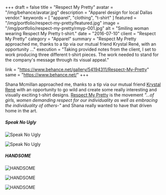 +++
draft = false
title = "Respect My Pretty"
avatar = "/img/behance/avatar.jpg"
description = "Apparel design for local Dallas vendor."
keywords = [ "apparel", "clothing", "t-shirt" ]
featured = "/img/portfolio/respect-my-pretty/featured.jpg"
image = "/img/portfolio/respect-my-pretty/rmyp-001.jpg"
alt = "Smiling woman wearing Respect My Pretty t-shirt."
date = "2016-07-10"
client = "Respect My Pretty"
category = "Apparel"
summary = "Respect My Pretty approached me, thanks to a tip via our mutual friend Krystal René, with an opportunity ..."
execution = "Taking provided notes from the client, I set to work producing three different t-shirt pieces. The work needed to stand for the company's message through its visual appeal."

link = "https://www.behance.net/gallery/54194311/Respect-My-Pretty"
same = "https://www.behance.net/"
+++

Shana Mcmillan approached me, thanks to a tip via our mutual friend [Krystal René](https://www.facebook.com/krystalrenephotography/) with an opportunity to go wild and create some really interesting and visually exciting t-shirt designs. [Respect My Pretty](https://www.respectmypretty.com) is the movement _"...of girls, women demanding respect for our individuality as well as embracing the individuality of others-"_ and Shana really wanted to have that driven home in the art.

##### Speak No Ugly
![Speak No Ugly](/img/portfolio/respect-my-pretty/rmyp-speak-001.jpg)

![Speak No Ugly](/img/portfolio/respect-my-pretty/rmyp-speak-002.jpg)

##### HANDSOME
![HANDSOME](/img/portfolio/respect-my-pretty/rmyp-handsome-001.jpg)

![HANDSOME](/img/portfolio/respect-my-pretty/rmyp-handsome-002.jpg)

![HANDSOME](/img/portfolio/respect-my-pretty/rmyp-handsome-003.jpg)

